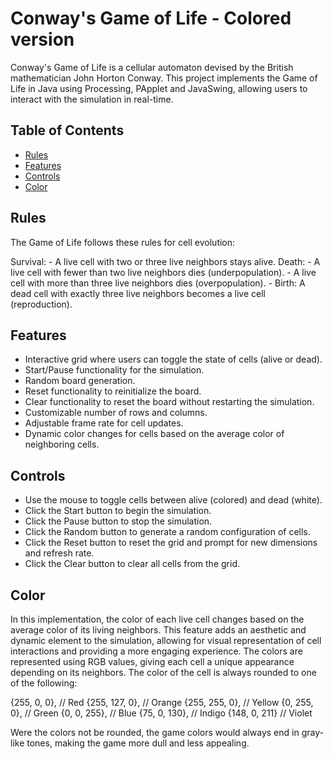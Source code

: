 # Conway's Game of Life - Colored version
Conway's Game of Life is a cellular automaton devised by the British mathematician John Horton Conway. This project implements the Game of Life in Java using Processing, PApplet and JavaSwing, allowing users to interact with the simulation in real-time.

## Table of Contents

- [Rules](#rules)
- [Features](#features)
- [Controls](#controls)
- [Color](#color)


## Rules
  
The Game of Life follows these rules for cell evolution:

  Survival:
    - A live cell with two or three live neighbors stays alive.
  Death:
    - A live cell with fewer than two live neighbors dies (underpopulation).
    - A live cell with more than three live neighbors dies (overpopulation).
    - Birth: A dead cell with exactly three live neighbors becomes a live cell (reproduction).

## Features

- Interactive grid where users can toggle the state of cells (alive or dead).
- Start/Pause functionality for the simulation.
- Random board generation.
- Reset functionality to reinitialize the board.
- Clear functionality to reset the board without restarting the simulation.
- Customizable number of rows and columns.
- Adjustable frame rate for cell updates.
- Dynamic color changes for cells based on the average color of neighboring cells.

## Controls
  
- Use the mouse to toggle cells between alive (colored) and dead (white).
- Click the Start button to begin the simulation.
- Click the Pause button to stop the simulation.
- Click the Random button to generate a random configuration of cells.
- Click the Reset button to reset the grid and prompt for new dimensions and refresh rate.
- Click the Clear button to clear all cells from the grid.

## Color
In this implementation, the color of each live cell changes based on the average color of its living neighbors. This feature adds an aesthetic and dynamic element to the simulation, allowing for visual representation of cell interactions and providing a more engaging experience. The colors are represented using RGB values, giving each cell a unique appearance depending on its neighbors. The color of the cell is always rounded to one of the following: 

{255, 0, 0},     // Red
{255, 127, 0},   // Orange
{255, 255, 0},   // Yellow
{0, 255, 0},     // Green
{0, 0, 255},     // Blue
{75, 0, 130},    // Indigo
{148, 0, 211}    // Violet

  Were the colors not be rounded, the game colors would always end in gray-like tones, making the game more dull and less appealing.
